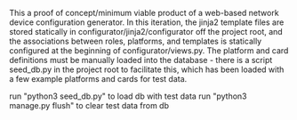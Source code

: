 This a proof of concept/minimum viable product of a web-based network device configuration generator. 
In this iteration, the jinja2 template files are stored statically in configurator/jinja2/configurator 
off the project root, and the associations between roles, platforms, and templates is statically
configured at the beginning of configurator/views.py. The platform and card definitions must be
manually loaded into the database - there is a script seed_db.py in the project root to facilitate this,
which has been loaded with a few example platforms and cards for test data.

run "python3 seed_db.py" to load db with test data
run "python3 manage.py flush" to clear test data from db
